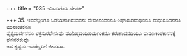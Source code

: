 +++
title = "035 ಇನಿಬರಿಗೆಪತಿ ದೇವಕೀ"

+++
35. ಇವರೆಲ್ಲರಿಗೂ ಒಡೆಯನಾಗಿರುವವನು ದೇವಕಿನಂದನನೂ ಅಘಾಸುರಮಥನನೂ ಮಧುಸೂದನನೂ ಮುರಾಂತಕನೂ   
ದೈತ್ಯಮರ್ದನನೂ ಭಕ್ತಸುರಧೇನುವೂ ಮುನಿಹೃದಯಪರ್ಯಂಕನೂ ಕರುಣಾವನಧಿಯೂ ರಾವಣಕಂಠಕಾನನಕ್ಕೆ ಘನಪರಶುವೂ   
ಆದ ಕೃಷ್ಣನು ಇವರೆಲ್ಲರಿಗೆ ಜೀವಸಖ.